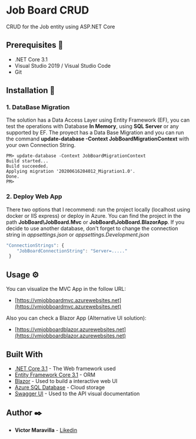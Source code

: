 # Job Board CRUD

CRUD for the Job entity using ASP.NET Core

## Prerequisites 🔧

* .NET Core 3.1
* Visual Studio 2019 / Visual Studio Code
* Git

## Installation 🔨

### 1. DataBase Migration

The solution has a Data Access Layer using Entity Framework (EF), you can test the operations with Database **In Memory**, using **SQL Server** or any supported by EF.
The proyect has a Data Base Migration and you can run the command **update-database -Context JobBoardMigrationContext** with your own Connection String.
```
PM> update-database -Context JobBoardMigrationContext
Build started...
Build succeeded.
Applying migration '20200616204012_Migration1.0'.
Done.
PM> 
```
### 2. Deploy Web App

There two options that I recommend: run the project locally (localhost using docker or IIS express) or deploy in Azure. You can find the project in the path **JobBoard\JobBoard.Mvc** or **JobBoard\JobBoard.BlazorApp**.
If you decide to use another database, don't forget to change the connection string in *appsettings.json* or *appsettings.Development.json*

```javascript
"ConnectionStrings": {
    "JobBoardConnectionString": "Server=....."
 }
```

## Usage ⚙️

You can visualize the MVC App in the follow URL:
* [https://vmjobboardmvc.azurewebsites.net](https://vmjobboardmvc.azurewebsites.net)

Also you can check a Blazor App (Alternative UI solution):
* [https://vmjobboardblazor.azurewebsites.net](https://vmjobboardblazor.azurewebsites.net)

## Built With

* [.NET Core 3.1](https://dotnet.microsoft.com/download/dotnet-core/3.1) - The Web framework used
* [Entity Framework Core 3.1](https://docs.microsoft.com/en-us/ef/core/get-started/?tabs=netcore-cli) - ORM
* [Blazor](https://dotnet.microsoft.com/apps/aspnet/web-apps/blazor) - Used to build a interactive web UI
* [Azure SQL Database](https://azure.microsoft.com/es-es/services/sql-database/) - Cloud storage
* [Swagger UI](https://swagger.io/tools/swagger-ui/) - Used to the API visual documentation

## Author ✒️

* **Victor Maravilla** - [Likedin](https://www.linkedin.com/in/vamaravilla/)
